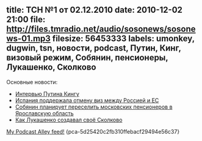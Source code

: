 title: ТСН №1 от 02.12.2010
date: 2010-12-02 21:00
file: http://files.tmradio.net/audio/sosonews/sosonews-01.mp3
filesize: 56453333
labels: umonkey, dugwin, tsn, новости, podcast, Путин, Кинг, визовый режим, Собянин, пенсионеры, Лукашенко, Сколково
---
Основные новости:

- [Интервью Путина Кингу](http://transcripts.cnn.com/TRANSCRIPTS/0009/08/lkl.00.html)
- [Испания поддержала отмену виз между Россией и ЕС](http://vz.ru/news/2010/12/1/451644.html)
- [Собянин планирует переселить московских пенсионеров в Ярославскую область](http://infox.ru/authority/mans/2010/12/01/Sobyanin_pyeryesyeli.phtml)
- [Как Лукашенко создавал своё Сколково](http://www.trud.ru/article/25-10-2010/252871_kak_lukashenko_sozdal_svoe_skolkovo.html)

<a href="http://www.podcastalley.com/"> My Podcast Alley feed!</a> {pca-5d25420c2fb310ffebacf29494e56c37}
